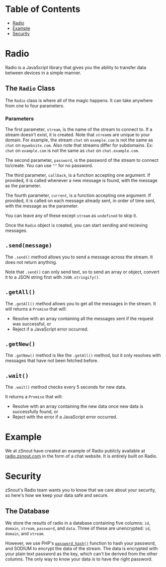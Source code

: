 # Table of Contents

 - [Radio](#radio)
 - [Example](#example)
 - [Security](#security)

# Radio
Radio is a JavaScript library that gives you the ability to transfer data between devices in a simple manner.

## The `Radio` Class
The `Radio` class is where all of the magic happens. It can take anywhere from one to four parameters.

### Parameters

The first parameter, `stream`, is the name of the stream to connect to. If a stream doesn't exist, it is created.
Note that `stream`s are unique to your domain. For example, the stream `chat` on `example.com` is not the same as `chat` on `mywebsite.com`. Also note that streams differ for subdomains. Ex: `chat` on `example.com` is not the same as `chat` on `chat.example.com`.

The second parameter, `password`, is the password of the stream to connect to/create. You can use `""` for no password.

The third parameter, `callback`, is a function accepting one argument. If provided, it is called whenever a new message is found, with the message as the parameter.

The fourth parameter, `current`, is a function accepting one argument. If provided, it is called on each message already sent, in order of time sent, with the message as the parameter.

You can leave any of these except `stream` as `undefined` to skip it.

Once the `Radio` object is created, you can start sending and recieving messages.

## `.send(message)`
The `.send()` method allows you to send a message across the stream. It does not return anything.

Note that `.send()` can only send text, so to send an array or object, convert it to a JSON string first with `JSON.stringify()`.

## `.getAll()`
The `.getAll()` method allows you to get all the messages in the stream. It will returns a `Promise` that will:
 - Resolve with an array containing all the messages sent if the request was successful, or
 - Reject if a JavaScript error occurred.

## `.getNew()`
The `.getNew()` method is like the `.getAll()` method, but it only resolves with messages that have not been fetched before.

## `.wait()`
The `.wait()` method checks every 5 seconds for new data.

It returns a `Promise` that will:
 - Resolve with an array containing the new data once new data is successfully found, or
 - Reject with the error if a JavaScript error occurred.

# Example
We at zSnout have created an example of Radio publicly available at [radio.zsnout.com](https://radio.zsnout.com/) in the form of a chat website. It is entirely built on Radio.

# Security
zSnout's Radio team wants you to know that we care about your security, so here's how we keep your data safe and secure.

## The Database

We store the results of radio in a database containing five columns: `id`, `domain`, `stream`, `password`, and `data`. Three of these are unencrypted: `id`, `domain`, and `stream`.

However, we use PHP's [`password_hash()`](https://www.php.net/manual/en/function.password-hash.php) function to hash your password, and SODIUM to encrypt the data of the stream. The data is encrypted with your plain text password as the key, which can't be derived from the other columns. The only way to know your data is to have the right password.
